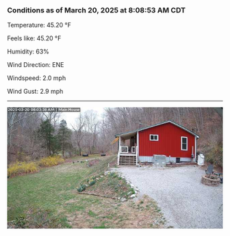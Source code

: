### Conditions as of March 20, 2025 at 8:08:53 AM CDT 

Temperature: 45.20 &deg;F

Feels like: 45.20 &deg;F

Humidity: 63%

Wind Direction: ENE

Windspeed: 2.0 mph

Wind Gust: 2.9 mph

---

<img src="./images/latest.jpeg"/>

